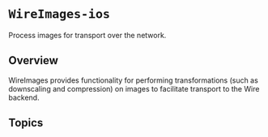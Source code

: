 # ``WireImages-ios``

Process images for transport over the network.

## Overview

WireImages provides functionality for performing transformations (such as downscaling and compression) on images to facilitate transport to the Wire backend.

## Topics
